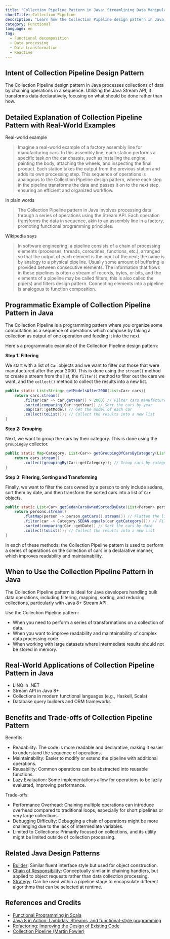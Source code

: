 ```yaml
---
title: "Collection Pipeline Pattern in Java: Streamlining Data Manipulation"
shortTitle: Collection Pipeline
description: "Learn how the Collection Pipeline design pattern in Java enhances data processing by chaining operations in a sequence. This pattern promotes a declarative approach, improving code readability, maintainability, and performance."
category: Functional
language: en
tag:
  - Functional decomposition
  - Data processing
  - Data transformation
  - Reactive
---
```


## Intent of Collection Pipeline Design Pattern

The Collection Pipeline design pattern in Java processes collections of data by chaining operations in a sequence.
Utilizing the Java Stream API, it transforms data declaratively, focusing on what should be done rather than how.

## Detailed Explanation of Collection Pipeline Pattern with Real-World Examples

Real-world example

> Imagine a real-world example of a factory assembly line for manufacturing cars. In this assembly line, each station
> performs a specific task on the car chassis, such as installing the engine, painting the body, attaching the wheels, and
> inspecting the final product. Each station takes the output from the previous station and adds its own processing step.
> This sequence of operations is analogous to the Collection Pipeline design pattern, where each step in the pipeline
> transforms the data and passes it on to the next step, ensuring an efficient and organized workflow.

In plain words

> The Collection Pipeline pattern in Java involves processing data through a series of operations using the Stream API.
> Each operation transforms the data in sequence, akin to an assembly line in a factory, promoting functional programming
> principles.

Wikipedia says

> In software engineering, a pipeline consists of a chain of processing elements (processes, threads, coroutines,
> functions, etc.), arranged so that the output of each element is the input of the next; the name is by analogy to a
> physical pipeline. Usually some amount of buffering is provided between consecutive elements. The information that flows
> in these pipelines is often a stream of records, bytes, or bits, and the elements of a pipeline may be called filters;
> this is also called the pipe(s) and filters design pattern. Connecting elements into a pipeline is analogous to function
> composition.

## Programmatic Example of Collection Pipeline Pattern in Java

The Collection Pipeline is a programming pattern where you organize some computation as a sequence of operations which
compose by taking a collection as output of one operation and feeding it into the next.

Here's a programmatic example of the Collection Pipeline design pattern:

**Step 1: Filtering**

We start with a list of `Car` objects and we want to filter out those that were manufactured after the year 2000. This
is done using the `stream()` method to create a stream from the list, the `filter()` method to filter out the cars we
want, and the `collect()` method to collect the results into a new list.

```java
public static List<String> getModelsAfter2000(List<Car> cars){
    return cars.stream()
        .filter(car -> car.getYear() > 2000) // Filter cars manufactured after 2000
        .sorted(comparing(Car::getYear)) // Sort the cars by year
        .map(Car::getModel) // Get the model of each car
        .collect(toList()); // Collect the results into a new list
}
```

**Step 2: Grouping**

Next, we want to group the cars by their category. This is done using the `groupingBy` collector.

```java
public static Map<Category, List<Car>> getGroupingOfCarsByCategory(List<Car> cars){
    return cars.stream()
        .collect(groupingBy(Car::getCategory)); // Group cars by category
}
```

**Step 3: Filtering, Sorting and Transforming**

Finally, we want to filter the cars owned by a person to only include sedans, sort them by date, and then transform the
sorted cars into a list of `Car` objects.

```java
public static List<Car> getSedanCarsOwnedSortedByDate(List<Person> persons){
    return persons.stream()
        .flatMap(person -> person.getCars().stream()) // Flatten the list of cars owned by each person
        .filter(car -> Category.SEDAN.equals(car.getCategory())) // Filter to only include sedans
        .sorted(comparing(Car::getDate)) // Sort the cars by date
        .collect(toList()); // Collect the results into a new list
}
```

In each of these methods, the Collection Pipeline pattern is used to perform a series of operations on the collection of
cars in a declarative manner, which improves readability and maintainability.

## When to Use the Collection Pipeline Pattern in Java

The Collection Pipeline pattern is ideal for Java developers handling bulk data operations, including filtering,
mapping, sorting, and reducing collections, particularly with Java 8+ Stream API.

Use the Collection Pipeline pattern:

* When you need to perform a series of transformations on a collection of data.
* When you want to improve readability and maintainability of complex data processing code.
* When working with large datasets where intermediate results should not be stored in memory.

## Real-World Applications of Collection Pipeline Pattern in Java

* LINQ in .NET
* Stream API in Java 8+
* Collections in modern functional languages (e.g., Haskell, Scala)
* Database query builders and ORM frameworks

## Benefits and Trade-offs of Collection Pipeline Pattern

Benefits:

* Readability: The code is more readable and declarative, making it easier to understand the sequence of operations.
* Maintainability: Easier to modify or extend the pipeline with additional operations.
* Reusability: Common operations can be abstracted into reusable functions.
* Lazy Evaluation: Some implementations allow for operations to be lazily evaluated, improving performance.

Trade-offs:

* Performance Overhead: Chaining multiple operations can introduce overhead compared to traditional loops, especially
  for short pipelines or very large collections.
* Debugging Difficulty: Debugging a chain of operations might be more challenging due to the lack of intermediate
  variables.
* Limited to Collections: Primarily focused on collections, and its utility might be limited outside of collection
  processing.

## Related Java Design Patterns

* [Builder](https://java-design-patterns.com/patterns/builder/): Similar fluent interface style but used for object
  construction.
* [Chain of Responsibility](https://java-design-patterns.com/patterns/chain-of-responsibility/): Conceptually similar in
  chaining handlers, but applied to object requests rather than data collection processing.
* [Strategy](https://java-design-patterns.com/patterns/strategy/): Can be used within a pipeline stage to encapsulate
  different algorithms that can be selected at runtime.

## References and Credits

* [Functional Programming in Scala](https://amzn.to/4cEo6K2)
* [Java 8 in Action: Lambdas, Streams, and functional-style programming](https://amzn.to/3THp4wy)
* [Refactoring: Improving the Design of Existing Code](https://amzn.to/3VDMWDO)
* [Collection Pipeline (Martin Fowler)](https://martinfowler.com/articles/collection-pipeline/)
